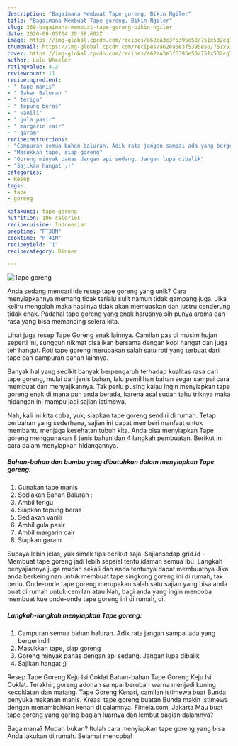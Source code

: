 ```yaml
---
description: "Bagaimana Membuat Tape goreng, Bikin Ngiler"
title: "Bagaimana Membuat Tape goreng, Bikin Ngiler"
slug: 369-bagaimana-membuat-tape-goreng-bikin-ngiler
date: 2020-09-05T04:29:58.602Z
image: https://img-global.cpcdn.com/recipes/a62ea3e3f5395e50/751x532cq70/tape-goreng-foto-resep-utama.jpg
thumbnail: https://img-global.cpcdn.com/recipes/a62ea3e3f5395e50/751x532cq70/tape-goreng-foto-resep-utama.jpg
cover: https://img-global.cpcdn.com/recipes/a62ea3e3f5395e50/751x532cq70/tape-goreng-foto-resep-utama.jpg
author: Lulu Wheeler
ratingvalue: 4.3
reviewcount: 11
recipeingredient:
- " tape manis"
- " Bahan Baluran "
- " terigu"
- " tepung beras"
- " vanili"
- " gula pasir"
- " margarin cair"
- " garam"
recipeinstructions:
- "Campuran semua bahan baluran. Adik rata jangan sampai ada yang bergerindil"
- "Masukkan tape, siap goreng"
- "Goreng minyak panas dengan api sedang. Jangan lupa dibalik"
- "Sajikan hangat ;)"
categories:
- Resep
tags:
- tape
- goreng

katakunci: tape goreng 
nutrition: 196 calories
recipecuisine: Indonesian
preptime: "PT38M"
cooktime: "PT41M"
recipeyield: "1"
recipecategory: Dinner

---
```



![Tape goreng](https://img-global.cpcdn.com/recipes/a62ea3e3f5395e50/751x532cq70/tape-goreng-foto-resep-utama.jpg)

Anda sedang mencari ide resep tape goreng yang unik? Cara menyiapkannya memang tidak terlalu sulit namun tidak gampang juga. Jika keliru mengolah maka hasilnya tidak akan memuaskan dan justru cenderung tidak enak. Padahal tape goreng yang enak harusnya sih punya aroma dan rasa yang bisa memancing selera kita.

Lihat juga resep Tape Goreng enak lainnya. Camilan pas di musim hujan seperti ini, sungguh nikmat disajikan bersama dengan kopi hangat dan juga teh hangat. Roti tape goreng merupakan salah satu roti yang terbuat dari tape dan campuran bahan lainnya.

Banyak hal yang sedikit banyak berpengaruh terhadap kualitas rasa dari tape goreng, mulai dari jenis bahan, lalu pemilihan bahan segar sampai cara membuat dan menyajikannya. Tak perlu pusing kalau ingin menyiapkan tape goreng enak di mana pun anda berada, karena asal sudah tahu triknya maka hidangan ini mampu jadi sajian istimewa.


Nah, kali ini kita coba, yuk, siapkan tape goreng sendiri di rumah. Tetap berbahan yang sederhana, sajian ini dapat memberi manfaat untuk membantu menjaga kesehatan tubuh kita. Anda bisa menyiapkan Tape goreng menggunakan 8 jenis bahan dan 4 langkah pembuatan. Berikut ini cara dalam menyiapkan hidangannya.

<!--inarticleads1-->

##### Bahan-bahan dan bumbu yang dibutuhkan dalam menyiapkan Tape goreng:

1. Gunakan  tape manis
1. Sediakan  Bahan Baluran :
1. Ambil  terigu
1. Siapkan  tepung beras
1. Sediakan  vanili
1. Ambil  gula pasir
1. Ambil  margarin cair
1. Siapkan  garam


Supaya lebih jelas, yuk simak tips berikut saja. Sajiansedap.grid.id - Membuat tape goreng jadi lebih sepsial tentu idaman semua ibu. Langkah penyajiannya juga mudah sekali dan anda tentunya dapat membuatnya Jika anda berkeinginan untuk membuat tape singkong goreng ini di rumah, tak perlu. Onde-onde tape goreng merupakan salah satu sajian yang bisa anda buat di rumah untuk cemilan atau Nah, bagi anda yang ingin mencoba membuat kue onde-onde tape goreng ini di rumah, di. 

<!--inarticleads2-->

##### Langkah-langkah menyiapkan Tape goreng:

1. Campuran semua bahan baluran. Adik rata jangan sampai ada yang bergerindil
1. Masukkan tape, siap goreng
1. Goreng minyak panas dengan api sedang. Jangan lupa dibalik
1. Sajikan hangat ;)


Resep Tape Goreng Keju Isi Coklat Bahan-bahan Tape Goreng Keju Isi Coklat. Terakhir, goreng adonan sampai berubah warna menjadi kuning kecoklatan dan matang. Tape Goreng Kenari, camilan istimewa buat Bunda penyuka makanan manis. Kreasi tape goreng buatan Bunda makin istimewa dengan menambahkan kenari di dalamnya. Fimela.com, Jakarta Mau buat tape goreng yang garing bagian luarnya dan lembut bagian dalamnya? 

Bagaimana? Mudah bukan? Itulah cara menyiapkan tape goreng yang bisa Anda lakukan di rumah. Selamat mencoba!
